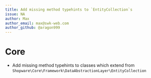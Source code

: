 ```yaml
---
title: Add missing method typehints to `EntityCollection`s
issue: NA
author: Max
author_email: max@swk-web.com
author_github: @aragon999
---
```

# Core
* Add missing method typehints to classes which extend from `Shopware\Core\Framework\DataAbstractionLayer\EntityCollection`
